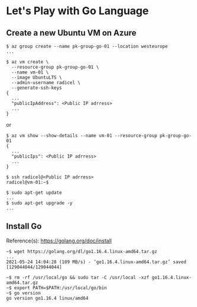# Let's Play with Go Language

## Create a new Ubuntu VM on Azure

```text
$ az group create --name pk-group-go-01 --location westeurope
...
```

```text
$ az vm create \
  --resource-group pk-group-go-01 \
  --name vm-01 \
  --image UbuntuLTS \
  --admin-username radicel \
  --generate-ssh-keys
{
  ...
  "publicIpAddress": <Public IP adrress>
  ...
}
```

or

```text
$ az vm show --show-details --name vm-01 --resource-group pk-group-go-01
{
  ...
  "publicIps": <Public IP adrress>
  ...
}
```

```text
$ ssh radicel@<Public IP adrress>
radicel@vm-01:~$
```

```text
$ sudo apt-get update
...
$ sudo apt-get upgrade -y
...
```

## Install Go

Reference(s): <https://golang.org/doc/install>

```text
~$ wget https://golang.org/dl/go1.16.4.linux-amd64.tar.gz
...
2021-05-24 14:04:28 (109 MB/s) - ‘go1.16.4.linux-amd64.tar.gz’ saved [129044044/129044044]
```

```text
~$ rm -rf /usr/local/go && sudo tar -C /usr/local -xzf go1.16.4.linux-amd64.tar.gz
~$ export PATH=$PATH:/usr/local/go/bin
~$ go version
go version go1.16.4 linux/amd64
```

